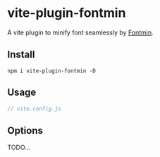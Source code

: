 # vite-plugin-fontmin

A vite plugin to minify font seamlessly by [Fontmin](https://github.com/ecomfe/fontmin).

## Install

```
npm i vite-plugin-fontmin -D
```

## Usage

```js
// vite.config.js

```

## Options

TODO...